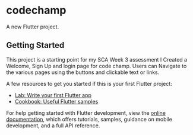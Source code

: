 # codechamp

A new Flutter project.

## Getting Started

This project is a starting point for my SCA Week 3 assessment I Created a Welcome, Sign Up and login page for code
champ. Users can Navigate to the various pages using the buttons and clickable text or links.

A few resources to get you started if this is your first Flutter project:

- [Lab: Write your first Flutter app](https://docs.flutter.dev/get-started/codelab)
- [Cookbook: Useful Flutter samples](https://docs.flutter.dev/cookbook)

For help getting started with Flutter development, view the
[online documentation](https://docs.flutter.dev/), which offers tutorials,
samples, guidance on mobile development, and a full API reference.
